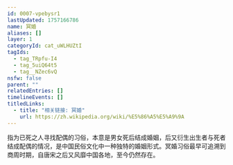 ```yaml
---
id: 0007-vpebysr1
lastUpdated: 1757166786
name: 冥婚
aliases: []
layer: 1
categoryId: cat_uWLHUZtI
tagIds:
  - tag_TRpfu-I4
  - tag_5uiQ64t5
  - tag__NZec6vQ
nsfw: false
parent: ""
relatedEntries: []
timelineEvents: []
titledLinks:
  - title: "相关链接: 冥婚"
    url: https://zh.wikipedia.org/wiki/%E5%86%A5%E5%A9%9A
---
```


指为已死之人寻找配偶的习俗，本意是男女死后结成婚姻，后又衍生出生者与死者结成配偶的情况，是中国民俗文化中一种独特的婚姻形式。冥婚习俗最早可追溯到商周时期，自唐宋之后又风靡中国各地，至今仍然存在。